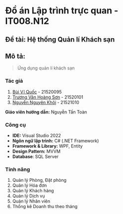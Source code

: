# Đồ án Lập trình trực quan - IT008.N12

## Đề tài: Hệ thống Quản lí Khách sạn

## Mô tả:

> Ứng dụng quản lí khách sạn

### Tác giả

1. [Bùi Vĩ Quốc](https://github.com/bvquoc) - 21520095
2. [Trương Văn Hoàng Sơn](https://github.com/tvhson) - 21520101
3. [Nguyễn Nguyên Khôi](https://github.com/Khooiiiii) - 21521010

**Giáo viên hướng dẫn:** Nguyễn Tấn Toàn

### Công cụ

- **IDE:** Visual Studio 2022
- **Ngôn ngữ lập trình:** C# (.NET Framework)
- **Framework & Library:** WPF, Entity
- **Design Pattern:** MVVM
- **Database**: SQL Server

### Tính năng

1. Quản lý Phòng, Đặt phòng
2. Quản lý Hóa đơn
3. Quản lý Khách hàng
4. Quản lý Dịch vụ
5. Quản lý Nhân viên
6. Thống kê Doanh thu theo tháng
